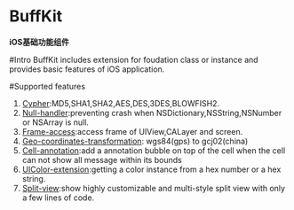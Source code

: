 # BuffKit
**iOS基础功能组件**

#Intro
BuffKit includes extension for foudation class or instance and provides basic features of iOS application.

#Supported features
1. [Cypher]():MD5,SHA1,SHA2,AES,DES,3DES,BLOWFISH2. 
2. [Null-handler]():preventing crash when NSDictionary,NSString,NSNumber or NSArray is null.
3. [Frame-access]():access frame of UIView,CALayer and screen.
4. [Geo-coordinates-transformation](): wgs84(gps) to gcj02(china)
5. [Cell-annotation]():add a annotation bubble on top of the cell when the cell can not show all message within its bounds
6. [UIColor-extension]():getting a color instance from a hex number or a hex string.
7. [Split-view]():show highly customizable and multi-style 
split view with only a few lines of code.



